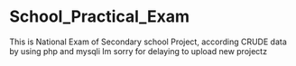 # School_Practical_Exam
This is National Exam of Secondary school Project, according CRUDE data by using php and mysqli
Im sorry for delaying to upload new projectz
